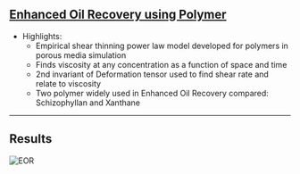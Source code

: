 ## [Enhanced Oil Recovery using Polymer](https://rohitmishranitrr.github.io/EOR)

* Highlights:
  * Empirical shear thinning power law model developed for polymers in porous media simulation
  * Finds viscosity at any concentration as a function of space and time
  * 2nd invariant of Deformation tensor used to find shear rate and relate to viscosity
  * Two polymer widely used in Enhanced Oil Recovery compared: Schizophyllan and Xanthane
---
## Results 

![EOR](Case-5.gif)
